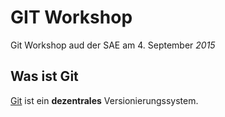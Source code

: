 GIT Workshop
============

Git Workshop aud der SAE am 4. September *2015*


Was ist Git
-----------

[Git](www.git-scm.com) ist ein **dezentrales** Versionierungssystem.